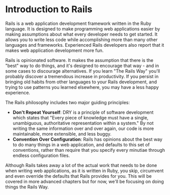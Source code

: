 # Introduction to Rails

Rails is a web application development framework written in the Ruby language. It is designed to make programming web applications easier by making assumptions about what every developer needs to get started. It allows you to write less code while accomplishing more than many other languages and frameworks. Experienced Rails developers also report that it makes web application development more fun.

Rails is opinionated software. It makes the assumption that there is the "best" way to do things, and it's designed to encourage that way - and in some cases to discourage alternatives. If you learn "The Rails Way" you'll probably discover a tremendous increase in productivity. If you persist in bringing old habits from other languages to your Rails development, and trying to use patterns you learned elsewhere, you may have a less happy experience.

The Rails philosophy includes two major guiding principles:

- **Don't Repeat Yourself**: DRY is a principle of software development which states that "Every piece of knowledge must have a single, unambiguous, authoritative representation within a system." By not writing the same information over and over again, our code is more maintainable, more extensible, and less buggy.
- **Convention Over Configuration**: Rails has opinions about the best way to do many things in a web application, and defaults to this set of conventions, rather than require that you specify every minutiae through endless configuration files.

Although Rails takes away a lot of the actual work that needs to be done when writing web applications, as it is written in Ruby, you skip, circumvent and even override the defaults that Rails provides for you.  This will be covered in more advanced chapters but for now, we'll be focusing on doing things the Rails Way.